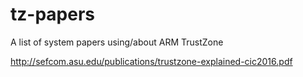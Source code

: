# tz-papers
A list of system papers using/about ARM TrustZone

http://sefcom.asu.edu/publications/trustzone-explained-cic2016.pdf

